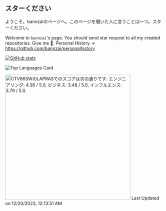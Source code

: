 ## スターください
ようこそ。bannzaiのページへ。このページを覗いた人に言うことは一つ。スターください。

Welcome to `bannzai`'s page. You should send star request to all my created repositories. Give me 🌟.
Personal History → https://github.com/bannzai/personalhistory

[![GitHub stats](https://github-readme-stats.vercel.app/api?username=bannzai&count_private=true&theme=dracula)](https://github.com/anuraghazra/github-readme-stats)

![Top Languages Card](https://github-readme-stats.vercel.app/api/top-langs/?username=bannzai&count_private=true&theme=tokyonight&layout=compact)



<!--START_SECTION:lapras-card-->
<p ><a href="https://lapras.com/public/CTV66SW" target="_blank" rel="noopener noreferrer"><img alt="CTV66SWのLAPRASでのスコアは次の通りです: エンジニアリング: 4.36 / 5.0, ビジネス: 3.48 / 5.0, インフルエンス: 3.79 / 5.0." src="https://lapras-card-generator.vercel.app/api/svg?e=4.36&b=3.48&i=3.79&b1=%23020E27&b2=%230E5593&i1=%23030E21&i2=%231688BF&l=ja" width="400" ></a>  
Last Updated on 12/20/2023, 12:13:51 AM</p>
<!--END_SECTION:lapras-card-->


<!--
**bannzai/bannzai** is a ✨ _special_ ✨ repository because its `README.md` (this file) appears on your GitHub profile.

Here are some ideas to get you started:

- 🔭 I’m currently working on ...
- 🌱 I’m currently learning ...
- 👯 I’m looking to collaborate on ...
- 🤔 I’m looking for help with ...
- 💬 Ask me about ...
- 📫 How to reach me: ...
- 😄 Pronouns: ...
- ⚡ Fun fact: ...
-->
